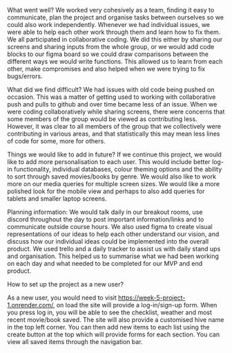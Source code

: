 What went well?
We worked very cohesively as a team, finding it easy to communicate, plan the project and organise tasks between ourselves so we could also work independently. 
Whenever we had individual issues, we were able to help each other work through them and learn how to fix them.
We all participated in collaborative coding. We did this either by sharing our screens and sharing inputs from the whole group, or we would add code blocks to our figma board so we could draw comparisons between the different ways we would write functions. This allowed us to learn from each other, make compromises and also helped when we were trying to fix bugs/errors.

What did we find difficult?
We had issues with old code being pushed on occasion. This was a matter of getting used to working with collaborative push and pulls to github and over time became less of an issue.
When we were coding collaboratively while sharing screens, there were concerns that some members of the group would be viewed as contributing less. However, it was clear to all members of the group that we collectively were contributing in various areas, and that statistically this may mean less lines of code for some, more for others.

Things we would like to add in future?
If we continue this project, we would like to add more personalisation to each user. 
This would include better log-in functionality, individual databases, colour theming options and the ability to sort through saved movies/books by genre.
We would also like to work more on our media queries for multiple screen sizes. We would like a more polished look for the mobile view and perhaps to also add queries for tablets and smaller laptop screens.

Planning information:
We would talk daily in our breakout rooms, use discord throughout the day to post important information/links and to communicate outside course hours.
We also used figma to create visual representations of our ideas to help each other understand our vision, and discuss how our individual ideas could be implemented into the overall product.
We used trello and a daily tracker to assist us with daily stand ups and organisation. This helped us to summarise what we had been working on each day and what needed to be completed for our MVP and end product.

How to set up the project as a new user?

As a new user, you would need to visit https://week-5-project-1.onrender.com/, on load the site will provide a log-in/sign-up form. When you press log in, you will be able to see the checklist, weather and most recent movie/book saved.
The site will also provide a customised hive name in the top left corner.
You can then add new items to each list using the create button at the top which will provide forms for each section.
You can view all saved items through the navigation bar.
